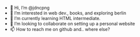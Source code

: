 - 👋 Hi, I’m @jdncpng
- 👀 I’m interested in web dev., books, and exploring berlin
- 🌱 I’m currently learning HTML intermediate.
- 💞️ I’m looking to collaborate on setting up a personal website
- 📫 How to reach me on github and.. where else?

<!---
jdncpng/jdncpng is a ✨ special ✨ repository because its `README.md` (this file) appears on your GitHub profile.
You can click the Preview link to take a look at your changes.
--->

